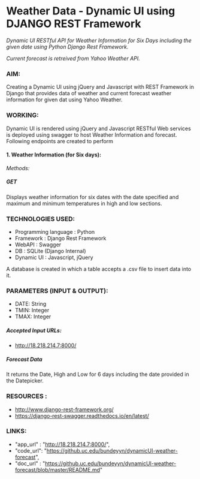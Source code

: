 # Weather Data - Dynamic UI using DJANGO REST Framework
_Dynamic UI RESTful API for Weather Information for Six Days including the given date using Python Django Rest Framework._

_Current forecast is retreived from Yahoo Weather API._

### AIM:
Creating a Dynamic UI using jQuery and Javascript with REST Framework in Django that provides data of weather and current forecast weather information for given dat using Yahoo Weather.

### WORKING:

Dynamic UI is rendered using jQuery and Javascript 
RESTful Web services is deployed using swagger to host Weather Information and forecast. Following endpoints are created to perform

#### 1.	Weather Information (for Six days):

_Methods:_

##### GET 
Displays weather information for six dates with the date specified and maximum and minimum temperatures in high and low sections. 

### TECHNOLOGIES USED:

* Programming language : Python
* Framework :  		Django Rest Framework
* WebAPI : 			Swagger
* DB     : 			SQLite (Django Internal)
* Dynamic UI : Javascript, jQuery

A database is created in which a table accepts a .csv file to insert data into it.

### PARAMETERS (INPUT & OUTPUT):

* DATE: String
* TMIN:  Integer
* TMAX: Integer

##### Accepted Input URLs: 
* http://18.218.214.7:8000/


##### Forecast Data
It returns the Date, High and Low for 6 days including the date provided in the Datepicker.

### RESOURCES :

* http://www.django-rest-framework.org/
* https://django-rest-swagger.readthedocs.io/en/latest/

### LINKS:
* "app_url"  :   	"http://18.218.214.7:8000/", 
* "code_url": 	"https://github.uc.edu/bundeyyn/dynamicUI-weather-forecast", 
* "doc_url"  : 	"https://github.uc.edu/bundeyyn/dynamicUI-weather-forecast/blob/master/README.md"
